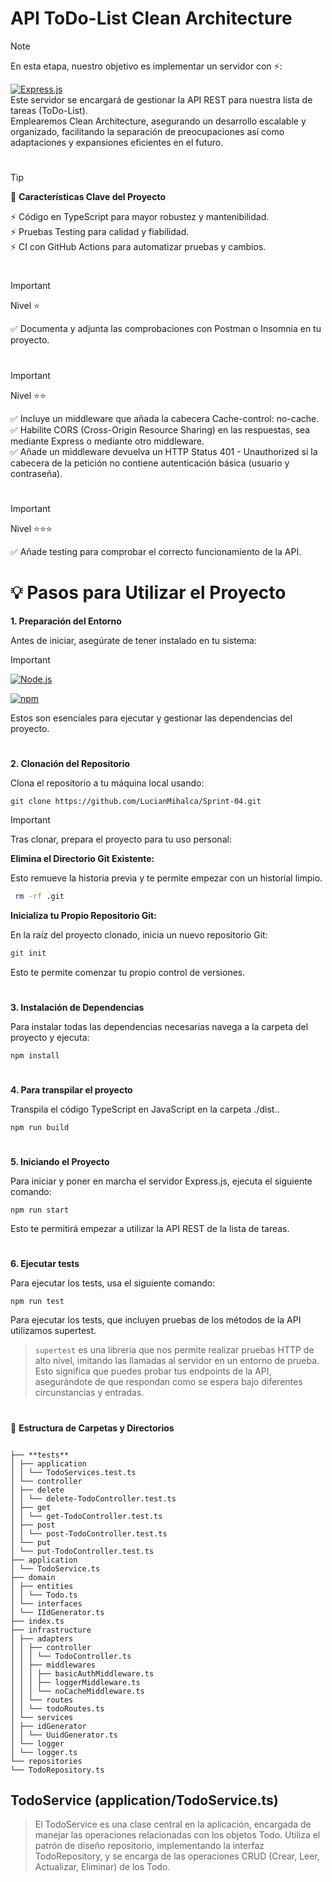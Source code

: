 # API ToDo-List Clean Architecture

> [!NOTE]
>
> En esta etapa, nuestro objetivo es implementar un servidor con ⚡️:<br>
>
> [![Express.js](https://img.shields.io/badge/-Expressjs-black?style=flat&logo=express)](https://expressjs.com/)<br>
> Este servidor se encargará de gestionar la API REST para nuestra lista de tareas (ToDo-List).<br>
> Emplearemos Clean Architecture, asegurando un desarrollo escalable y organizado, facilitando la separación de preocupaciones así como adaptaciones y expansiones eficientes en el futuro.

#

> [!TIP]
>
> 📂 **Características Clave del Proyecto**
>
> ⚡️ Código en TypeScript para mayor robustez y mantenibilidad.<br>
> ⚡️ Pruebas Testing para calidad y fiabilidad.<br>
> ⚡️ CI con GitHub Actions para automatizar pruebas y cambios.

#

> [!IMPORTANT]
> Nivel ⭐️
>
> ✅ Documenta y adjunta las comprobaciones con Postman o Insomnia en tu proyecto.

#

> [!IMPORTANT]
> Nivel ⭐️⭐️
>
> ✅ Incluye un middleware que añada la cabecera Cache-control: no-cache.<br>
> ✅ Habilite CORS (Cross-Origin Resource Sharing) en las respuestas, sea mediante Express o mediante otro middleware.<br>
> ✅ Añade un middleware devuelva un HTTP Status 401 - Unauthorized si la cabecera de la petición no contiene autenticación básica (usuario y contraseña).

#

> [!IMPORTANT]
> Nivel ⭐️⭐️⭐️
>
> ✅ Añade testing para comprobar el correcto funcionamiento de la API.

#

# 💡 Pasos para Utilizar el Proyecto

**1. Preparación del Entorno**<br>

Antes de iniciar, asegúrate de tener instalado en tu sistema:<br>

> [!IMPORTANT]
>
> [![Node.js](https://img.shields.io/badge/-Nodejs-black?style=flat&logo=Node.js)](https://nodejs.org/)
>
> [![npm](https://img.shields.io/badge/npm-CB3837?style=flat&logo=npm&logoColor=white)](https://www.npmjs.com/)

Estos son esenciales para ejecutar y gestionar las dependencias del proyecto.

#

**2. Clonación del Repositorio**<br>

Clona el repositorio a tu máquina local usando:

```
git clone https://github.com/LucianMihalca/Sprint-04.git
```

> [!IMPORTANT]
> Tras clonar, prepara el proyecto para tu uso personal:
>
> **Elimina el Directorio Git Existente:**<br>
>
> Esto remueve la historia previa y te permite empezar con un historial limpio.
>
> ```bash
>  rm -rf .git
> ```
>
> **Inicializa tu Propio Repositorio Git:**<br>
>
> En la raíz del proyecto clonado, inicia un nuevo repositorio Git:
>
> ```bash
> git init
> ```
>
> Esto te permite comenzar tu propio control de versiones.

#

**3. Instalación de Dependencias**<br>

Para instalar todas las dependencias necesarias navega a la carpeta del proyecto y ejecuta:

```
npm install
```

#

**4. Para transpilar el proyecto**<br>

Transpila el código TypeScript en JavaScript en la carpeta ./dist..

```
npm run build
```

#

**5. Iniciando el Proyecto**<br>

Para iniciar y poner en marcha el servidor Express.js, ejecuta el siguiente comando:

```
npm run start
```

Esto te permitirá empezar a utilizar la API REST de la lista de tareas.

#

**6. Ejecutar tests**

Para ejecutar los tests, usa el siguiente comando:

```
npm run test
```

Para ejecutar los tests, que incluyen pruebas de los métodos de la API utilizamos supertest.

>`supertest` es una librería que nos permite realizar pruebas HTTP de alto nivel, imitando las llamadas al servidor en un entorno de prueba.
> Esto significa que puedes probar tus endpoints de la API, asegurándote de que respondan como se espera bajo diferentes circunstancias y entradas.

#

🌳 **Estructura de Carpetas y Directorios**

```

├── **tests**
│ ├── application
│ │ └── TodoServices.test.ts
│ └── controller
│ ├── delete
│ │ └── delete-TodoController.test.ts
│ ├── get
│ │ └── get-TodoController.test.ts
│ ├── post
│ │ └── post-TodoController.test.ts
│ └── put
│ └── put-TodoController.test.ts
├── application
│ └── TodoService.ts
├── domain
│ ├── entities
│ │ └── Todo.ts
│ └── interfaces
│ └── IIdGenerator.ts
├── index.ts
├── infrastructure
│ ├── adapters
│ │ ├── controller
│ │ │ └── TodoController.ts
│ │ ├── middlewares
│ │ │ ├── basicAuthMiddleware.ts
│ │ │ ├── loggerMiddleware.ts
│ │ │ └── noCacheMiddleware.ts
│ │ └── routes
│ │ └── todoRoutes.ts
│ └── services
│ ├── idGenerator
│ │ └── UuidGenerator.ts
│ └── logger
│ └── logger.ts
└── repositories
└── TodoRepository.ts

```

## TodoService (application/TodoService.ts)

> El TodoService es una clase central en la aplicación, encargada de manejar las operaciones relacionadas con los objetos Todo.
> Utiliza el patrón de diseño repositorio, implementando la interfaz TodoRepository, y se encarga de las operaciones CRUD (Crear, Leer, Actualizar, Eliminar) de los Todo.

```

```

